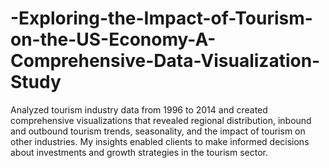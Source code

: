 # -Exploring-the-Impact-of-Tourism-on-the-US-Economy-A-Comprehensive-Data-Visualization-Study
Analyzed tourism industry data from 1996 to 2014 and created comprehensive visualizations that revealed regional distribution, inbound and outbound tourism trends, seasonality, and the impact of tourism on other industries. My insights enabled clients to make informed decisions about investments and growth strategies in the tourism sector.
